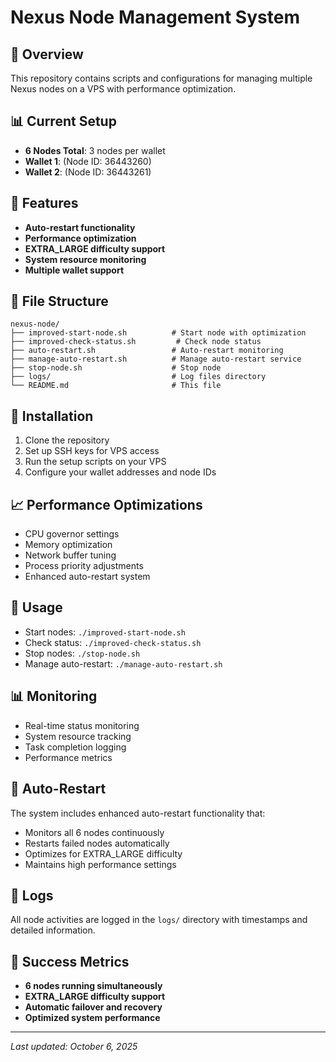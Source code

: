 # Nexus Node Management System

## 🎯 Overview
This repository contains scripts and configurations for managing multiple Nexus nodes on a VPS with performance optimization.

## 📊 Current Setup
- **6 Nodes Total**: 3 nodes per wallet
- **Wallet 1**:  (Node ID: 36443260)
- **Wallet 2**:  (Node ID: 36443261)

## 🚀 Features
- **Auto-restart functionality**
- **Performance optimization**
- **EXTRA_LARGE difficulty support**
- **System resource monitoring**
- **Multiple wallet support**

## 📁 File Structure
```
nexus-node/
├── improved-start-node.sh          # Start node with optimization
├── improved-check-status.sh         # Check node status
├── auto-restart.sh                 # Auto-restart monitoring
├── manage-auto-restart.sh          # Manage auto-restart service
├── stop-node.sh                    # Stop node
├── logs/                           # Log files directory
└── README.md                       # This file
```

## 🔧 Installation
1. Clone the repository
2. Set up SSH keys for VPS access
3. Run the setup scripts on your VPS
4. Configure your wallet addresses and node IDs

## 📈 Performance Optimizations
- CPU governor settings
- Memory optimization
- Network buffer tuning
- Process priority adjustments
- Enhanced auto-restart system

## 🎯 Usage
- Start nodes: `./improved-start-node.sh`
- Check status: `./improved-check-status.sh`
- Stop nodes: `./stop-node.sh`
- Manage auto-restart: `./manage-auto-restart.sh`

## 📊 Monitoring
- Real-time status monitoring
- System resource tracking
- Task completion logging
- Performance metrics

## 🔄 Auto-Restart
The system includes enhanced auto-restart functionality that:
- Monitors all 6 nodes continuously
- Restarts failed nodes automatically
- Optimizes for EXTRA_LARGE difficulty
- Maintains high performance settings

## 📝 Logs
All node activities are logged in the `logs/` directory with timestamps and detailed information.

## 🎉 Success Metrics
- **6 nodes running simultaneously**
- **EXTRA_LARGE difficulty support**
- **Automatic failover and recovery**
- **Optimized system performance**

---
*Last updated: October 6, 2025*
